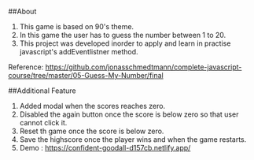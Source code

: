 ##About

1. This game is based on 90's theme.
2. In this game the user has to guess the number between 1 to 20.
3. This project was developed inorder to apply and learn in practise javascript's addEventlistner method.

Reference: https://github.com/jonasschmedtmann/complete-javascript-course/tree/master/05-Guess-My-Number/final

##Additional Feature

1. Added modal when the scores reaches zero.
2. Disabled the again button once the score is below zero so that user cannot click it.
3. Reset th game once the score is below zero.
4. Save the highscore once the player wins and when the game restarts.
5. Demo : https://confident-goodall-d157cb.netlify.app/
